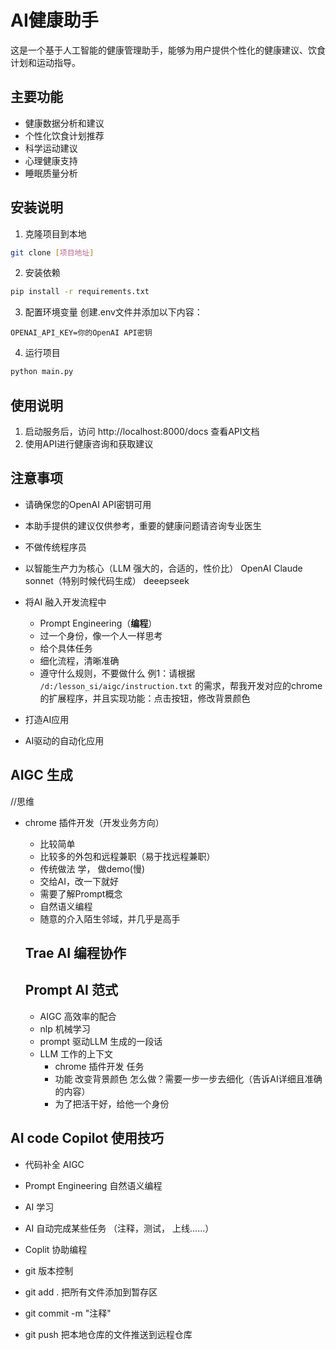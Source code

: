 # AI健康助手

这是一个基于人工智能的健康管理助手，能够为用户提供个性化的健康建议、饮食计划和运动指导。

## 主要功能

- 健康数据分析和建议
- 个性化饮食计划推荐
- 科学运动建议
- 心理健康支持
- 睡眠质量分析

## 安装说明

1. 克隆项目到本地
```bash
git clone [项目地址]
```

2. 安装依赖
```bash
pip install -r requirements.txt
```

3. 配置环境变量
创建.env文件并添加以下内容：
```
OPENAI_API_KEY=你的OpenAI API密钥
```

4. 运行项目
```bash
python main.py
```

## 使用说明

1. 启动服务后，访问 http://localhost:8000/docs 查看API文档
2. 使用API进行健康咨询和获取建议

## 注意事项

- 请确保您的OpenAI API密钥可用
- 本助手提供的建议仅供参考，重要的健康问题请咨询专业医生

- 不做传统程序员
- 以智能生产力为核心（LLM 强大的，合适的，性价比）
  OpenAI
  Claude sonnet（特别时候代码生成）
  deeepseek

- 将AI 融入开发流程中
  - Prompt Engineering（**编程**）
  - 过一个身份，像一个人一样思考
  - 给个具体任务
  - 细化流程，清晰准确
  - 遵守什么规则，不要做什么
  例1：请根据  `/d:/lesson_si/aigc/instruction.txt` 的需求，帮我开发对应的chrome的扩展程序，并且实现功能：点击按钮，修改背景颜色

- 打造AI应用
- AI驱动的自动化应用

## AIGC 生成
//思维


- chrome 插件开发（开发业务方向）
  - 比较简单
  - 比较多的外包和远程兼职（易于找远程兼职）
  - 传统做法
    学， 做demo(慢)
  - 交给AI，改一下就好
  - 需要了解Prompt概念
  - 自然语义编程
  - 随意的介入陌生邻域，并几乎是高手

  ## Trae AI 编程协作


  ## Prompt AI 范式 
    - AIGC 高效率的配合
    - nlp 机械学习
    - prompt 驱动LLM 生成的一段话 
    - LLM 工作的上下文
      - chrome 插件开发 任务
      - 功能 改变背景颜色 怎么做？需要一步一步去细化（告诉AI详细且准确的内容）
      - 为了把活干好，给他一个身份


## AI code Copilot 使用技巧
  - 代码补全 AIGC
  - Prompt Engineering 自然语义编程
  - AI 学习
  - AI 自动完成某些任务 （注释，测试， 上线......）
  - Coplit 协助编程

- git 版本控制
- git add . 把所有文件添加到暂存区
- git commit -m "注释" 
- git push 把本地仓库的文件推送到远程仓库

